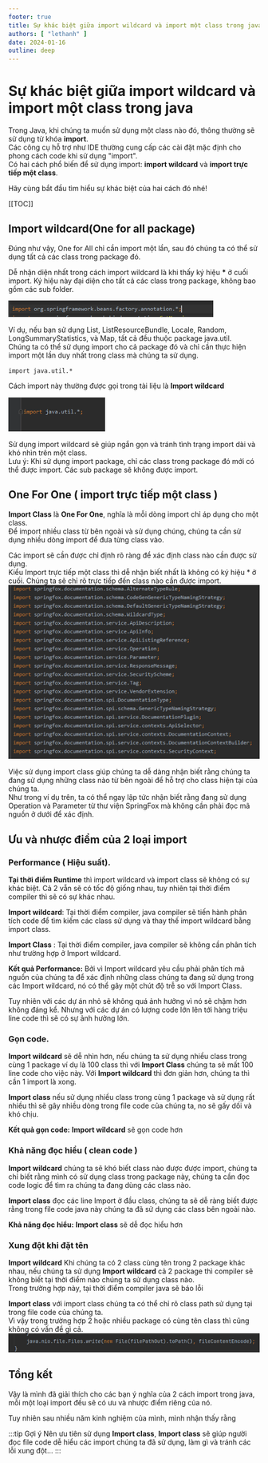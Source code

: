 ```yaml
---
footer: true
title: Sự khác biệt giữa import wildcard và import một class trong java
authors: [ "lethanh" ]
date: 2024-01-16
outline: deep
---
```

# Sự khác biệt giữa import wildcard và import một class trong java

Trong Java, khi chúng ta muốn sử dụng một class nào đó, thông thường sẽ sử dụng từ khóa **import**.
<br/>
Các công cụ hỗ trợ như IDE thường cung cấp các cài đặt mặc định cho phong cách code khi sử dụng "import".
<br/>
Có hai cách phổ biến để sử dụng import: **import wildcard** và **import trực tiếp một class**.

Hãy cùng bắt đầu tìm hiểu sự khác biệt của hai cách đó nhé!

[[TOC]]

## Import wildcard(One for all package)

Đúng như vậy, One for All chỉ cần import một lần, sau đó chúng ta có thể sử dụng tất cả các class trong package đó.

Dễ nhận diện nhất trong cách import wildcard là khi thấy ký hiệu **\*** ở cuối import. Ký hiệu này đại diện cho tất cả các class trong package, không bao gồm các sub folder.

![Image](./images/2024-01-16-su-khac-biet-giua-import-wildcard-va-import-mot-class-trong-java/image1.png)

Ví dụ, nếu bạn sử dụng List, ListResourceBundle, Locale, Random, LongSummaryStatistics, và Map, tất cả đều thuộc package java.util.
<br/>
Chúng ta có thể sử dụng import cho cả package đó và chỉ cần thực hiện import một lần duy nhất trong class mà chúng ta sử dụng.
```
import java.util.*
```

Cách import này thường được gọi trong tài liệu là **Import wildcard**

![Image](./images/2024-01-16-su-khac-biet-giua-import-wildcard-va-import-mot-class-trong-java/image2.png)

Sử dụng import wildcard sẽ giúp ngắn gọn và tránh tình trạng import dài và khó nhìn trên một class.
<br/>
Lưu ý: Khi sử dụng import package, chỉ các class trong package đó mới có thể được import. Các sub package sẽ không được import.

## One For One ( import trực tiếp một class )

**Import Class** là **One For One**, nghĩa là mỗi dòng import chỉ áp dụng cho một class.
<br/>
Để import nhiều class từ bên ngoài và sử dụng chúng, chúng ta cần sử dụng nhiều dòng import để đưa từng class vào.

Các import sẽ cần được chỉ định rõ ràng để xác định class nào cần được sử dụng.
<br/>
Kiểu Import trực tiếp một class thì dễ nhận biết nhất là không có ký hiệu * ở cuối. Chúng ta sẽ chỉ rõ trực tiếp đến class nào cần được import.
![Image](./images/2024-01-16-su-khac-biet-giua-import-wildcard-va-import-mot-class-trong-java/image3.png)

Việc sử dụng import class giúp chúng ta dễ dàng nhận biết rằng chúng ta đang sử dụng những class nào từ bên ngoài để hỗ trợ cho class hiện tại của chúng ta.
<br/>
Như trong ví dụ trên, ta có thể ngay lập tức nhận biết rằng đang sử dụng Operation và Parameter từ thư viện SpringFox mà không cần phải đọc mã nguồn ở dưới để xác định.

## Ưu và nhược điểm của 2 loại import

### Performance ( Hiệu suất).
**Tại thời điểm Runtime** thì import wildcard và import class sẽ không có sự khác biệt. Cả 2 vẫn sẽ có tốc độ giống nhau, tuy nhiên tại thời điểm compiler thì sẽ có sự khác nhau.

**Import wildcard**: Tại thời điểm compiler, java compiler sẽ tiến hành phân tích code để tìm kiếm các class sử dụng và thay thế import wildcard bằng import class.

**Import Class** : Tại thời điểm compiler, java compiler sẽ không cần phân tích như trường hợp ở Import wildcard.

**Kết quả Performance:** Bởi vì Import wildcard yêu cầu phải phân tích mã nguồn của chúng ta để xác định những class chúng ta đang sử dụng trong các Import wildcard, nó có thể gây một chút độ trễ so với Import Class.

Tuy nhiên với các dự án nhỏ sẽ không quá ảnh hưởng vì nó sẽ chậm hơn không đáng kể. Nhưng với các dự án có lượng code lớn lên tới hàng triệu line code thì sẽ có sự ảnh hưởng lớn.

### Gọn code.

**Import wildcard** sẽ dễ nhìn hơn, nếu chúng ta sử dụng nhiều class trong cùng 1 package ví dụ là 100 class  thì với **Import Class** chúng ta sẽ mất 100 line code cho việc này. Với **Import wildcard** thì đơn giản hơn, chúng ta thì cần 1 import là xong.

**Import class** nếu sử dụng nhiều class trong cùng 1 package và sử dụng rất nhiều thì sẽ gây nhiều dòng trong file code của chúng ta, no sẽ gấy dối và khó chịu.

**Kết quả gọn code:** **Import wildcard** sẽ gọn code hơn

### Khả năng đọc hiểu ( clean code )

**Import wildcard** chúng ta sẽ khó biết class nào được được import, chúng ta chỉ biết rằng mình có sử dụng class trong package này, chúng ta cần đọc code logic để tìm ra chúng ta đang dùng các class nào.

**Import class** đọc các line Import ở đầu class, chúng ta sẽ dễ ràng biết được rằng trong file code java này chúng ta đã sử dụng các class bên ngoài nào.

**Khả năng đọc hiểu:** **Import class** sẽ dễ đọc hiểu hơn

### Xung đột khi đặt tên
**Import wildcard** Khi chúng ta có 2 class cùng tên trong 2 package khác nhau, nếu chúng ta sử dụng **Import wildcard** cả 2 package thì compiler sẽ không biết tại thời điểm nào chúng ta sử dụng class nào.
<br/>
Trong trường hợp này, tại thời điểm compiler java sẽ báo lỗi

**Import class** với import class chúng ta có thể chỉ rõ class path sử dụng tại trong file code của chúng ta.
<br/>
Vì vậy trong trường hợp 2 hoặc nhiều package có cùng tên class thì cũng không có vấn đề gì cả.
![Image](./images/2024-01-16-su-khac-biet-giua-import-wildcard-va-import-mot-class-trong-java/image4.png)

## Tổng kết
Vậy là mình đã giải thích cho các bạn ý nghĩa của 2 cách import trong java, mỗi một loại import đều sẽ có ưu và nhược điểm riêng của nó.

Tuy nhiên sau nhiều năm kinh nghiệm của mình, mình nhận thấy rằng

:::tip Gợi ý
Nên ưu tiên sử dụng **Import class**, **Import class** sẽ giúp người đọc file code dễ hiểu các import chúng ta đã sử dụng, làm gì và tránh các lỗi xung đột…
:::
